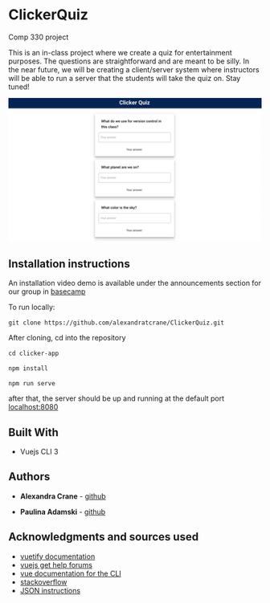 # ClickerQuiz

Comp 330 project 

This is an in-class project where we create a quiz for entertainment purposes. The questions are straightforward and are meant to be silly. In the near future, we will be creating a client/server system where instructors will be able to run a server that the students will take the quiz on. Stay tuned!


![demo image](./clicker-quiz/src/assets/demo.png)

## Installation instructions

An installation video demo is available under the announcements section for our group in [basecamp](https://3.basecamp.com/3842445/buckets/15310236/messages/2400647929)

To run locally:

```
git clone https://github.com/alexandratcrane/ClickerQuiz.git 
```

After cloning, cd into the repository

```
cd clicker-app
```

```
npm install
```

```
npm run serve
```

after that, the server should be up and running at the default port [localhost:8080](http://localhost:8080/) 


## Built With

* Vuejs CLI 3


## Authors

* **Alexandra Crane** - [github](https://github.com/alexandratcrane)

* **Paulina Adamski** - [github](https://github.com/paulinusia)


## Acknowledgments and sources used

*  [vuetify documentation](https://vuetifyjs.com/en/getting-started/quick-start)
* [vuejs get help forums](https://forum.vuejs.org/t/cannot-read-property-of-undefined-yet-the-data-is-displayed/15494/5)
* [vue documentation for the CLI](https://vuejs.org/v2/guide/components.html)
* [stackoverflow](https://stackoverflow.com/questions/34865348/vuejs-set-a-radio-button-checked-if-statement-is-true)
* [JSON instructions](https://www.w3schools.com/js/js_json_intro.asp)

